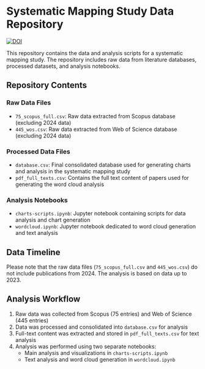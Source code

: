 # Systematic Mapping Study Data Repository

[![DOI](https://sandbox.zenodo.org/badge/953520993.svg)](https://handle.stage.datacite.org/10.5072/zenodo.187824)

This repository contains the data and analysis scripts for a systematic mapping study. The repository includes raw data from literature databases, processed datasets, and analysis notebooks.

## Repository Contents

### Raw Data Files
- `75_scopus_full.csv`: Raw data extracted from Scopus database (excluding 2024 data)
- `445_wos.csv`: Raw data extracted from Web of Science database (excluding 2024 data)

### Processed Data Files
- `database.csv`: Final consolidated database used for generating charts and analysis in the systematic mapping study
- `pdf_full_texts.csv`: Contains the full text content of papers used for generating the word cloud analysis

### Analysis Notebooks
- `charts-scripts.ipynb`: Jupyter notebook containing scripts for data analysis and chart generation
- `wordcloud.ipynb`: Jupyter notebook dedicated to word cloud generation and text analysis

## Data Timeline
Please note that the raw data files (`75_scopus_full.csv` and `445_wos.csv`) do not include publications from 2024. The analysis is based on data up to 2023.

## Analysis Workflow
1. Raw data was collected from Scopus (75 entries) and Web of Science (445 entries)
2. Data was processed and consolidated into `database.csv` for analysis
3. Full-text content was extracted and stored in `pdf_full_texts.csv` for text analysis
4. Analysis was performed using two separate notebooks:
   - Main analysis and visualizations in `charts-scripts.ipynb`
   - Text analysis and word cloud generation in `wordcloud.ipynb` 